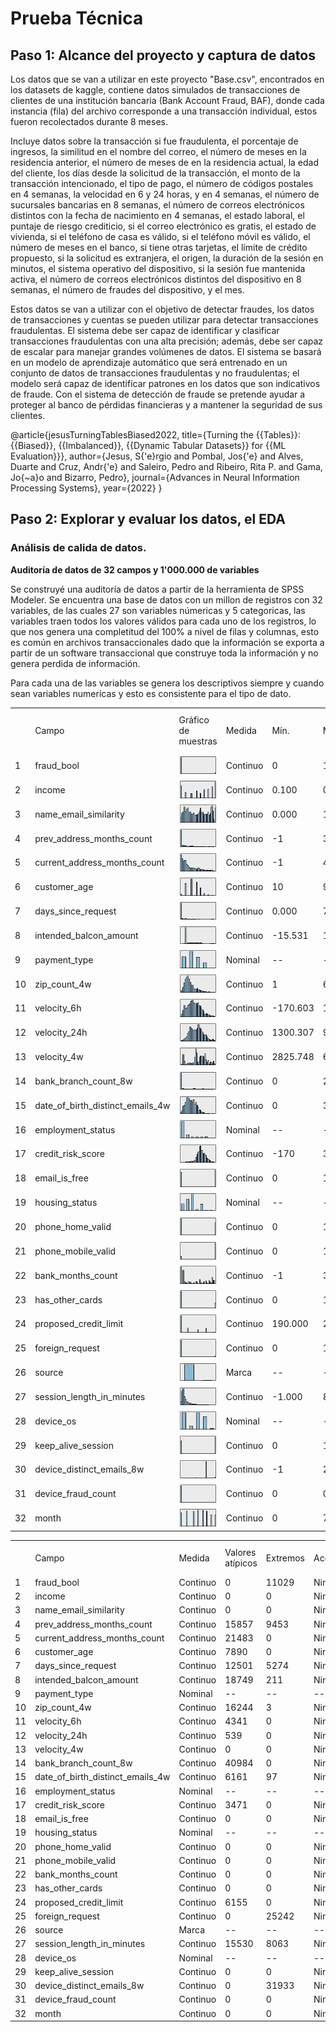 # Prueba Técnica

## Paso 1: Alcance del proyecto y captura de datos
 
Los datos que se van a utilizar en este proyecto "Base.csv", encontrados en los datasets 
de kaggle, contiene datos simulados de transacciones de clientes de una institución bancaria
(Bank Account Fraud, BAF), donde cada instancia (fila) del archivo corresponde a una transacción
individual, estos fueron recolectados durante 8 meses.

Incluye datos sobre la transacción si fue fraudulenta, el porcentaje
de ingresos, la similitud en el nombre del correo, el número de meses en la residencia anterior,
el número de meses de en la residencia actual, la edad del cliente, los días desde la solicitud 
de la transacción, el monto de la transacción intencionado, el tipo de pago, el número de códigos
postales en 4 semanas, la velocidad en 6 y 24 horas, y en 4 semanas, el número de sucursales bancarias
en 8 semanas, el número de correos electrónicos distintos con la fecha de nacimiento en 4 semanas,
el estado laboral, el puntaje de riesgo crediticio, si el correo electrónico es gratis, el estado
de vivienda, si el teléfono de casa es válido, si el teléfono móvil es válido, el número de meses
en el banco, si tiene otras tarjetas, el límite de crédito propuesto, si la solicitud es extranjera,
el origen, la duración de la sesión en minutos, el sistema operativo del dispositivo, si la sesión
fue mantenida activa, el número de correos electrónicos distintos del dispositivo en 8 semanas,
el número de fraudes del dispositivo, y el mes.

Estos datos se van a utilizar con el objetivo de detectar fraudes, los datos de transacciones y cuentas 
se pueden utilizar para detectar transacciones fraudulentas. El sistema debe ser capaz de identificar y 
clasificar transacciones fraudulentas con una alta precisión; además, debe ser capaz de escalar para manejar
grandes volúmenes de datos. El sistema se basará en un modelo de aprendizaje automático que será entrenado 
en un conjunto de datos de transacciones fraudulentas y no fraudulentas; el modelo será capaz de identificar
patrones en los datos que son indicativos de fraude. Con el sistema de detección de fraude se pretende ayudar
a proteger al banco de pérdidas financieras y a mantener la seguridad de sus clientes.

@article{jesusTurningTablesBiased2022,
title={Turning the {{Tables}}: {{Biased}}, {{Imbalanced}}, {{Dynamic Tabular Datasets}} for {{ML Evaluation}}},
author={Jesus, S{\'e}rgio and Pombal, Jos{\'e} and Alves, Duarte and Cruz, Andr{\'e} and Saleiro, Pedro and Ribeiro, Rita P. and Gama, Jo{\~a}o and Bizarro, Pedro},
journal={Advances in Neural Information Processing Systems},
year={2022}
}

## Paso 2: Explorar y evaluar los datos, el EDA

### Análisis de calida de datos.

**Auditoría de datos de 32 campos y 1'000.000 de variables**

Se construyé una auditoría de datos a partir de la herramienta de SPSS Modeler.
Se encuentra una base de datos con un millon de registros con 32 variables, de las cuales 27 son variables númericas y 5
categoricas, las variables traen todos los valores válidos para cada uno de los registros, lo que nos genera una 
completitud del 100% a nivel de filas y columnas, esto es común en archivos transaccionales dado que la información se 
exporta a partir de un software transaccional que construye toda la información y no genera perdida de información.

Para cada una de las variables se genera los descriptivos siempre y cuando sean variables numericas y esto es consistente
para el tipo de dato.

|    |                                      |                             |          |          |           |                |           |          |                         |                |             |           |                        |          |                       |           |         |
|----|--------------------------------------|-----------------------------|----------|----------|-----------|----------------|-----------|----------|-------------------------|----------------|-------------|-----------|------------------------|----------|-----------------------|-----------|---------|
|    | Campo                                | Gráfico de muestras         | Medida   | Mín.     | Máx.      | Suma           | Rango     | Media    | Error estándar de media | Desv. estándar | Varianza    | Asimetría | Err. típ. de asimetría | Kurtosis | Err. típ. de Kurtosis | Exclusivo | Válido  |
| 1  | fraud_bool                           | ![](Graficos\prop1.jpg)     | Continuo | 0        | 1         | 11029          | 1         | 0.011    | 0.000                   | 0.104          | 0.011       | 9.364     | 0.002                  | 85.682   | 0.005                 | --        | 1000000 |
| 2  | income                               | ![](Graficos\prop2.jpg)     | Continuo | 0.100    | 0.900     | 562695.600     | 0.800     | 0.563    | 0.000                   | 0.290          | 0.084       | -0.386    | 0.002                  | -1.299   | 0.005                 | --        | 1000000 |
| 3  | name\_email\_similarity              | ![](Graficos\prop3.jpg)     | Continuo | 0.000    | 1.000     | 493694.095     | 1.000     | 0.494    | 0.000                   | 0.289          | 0.084       | 0.043     | 0.002                  | -1.280   | 0.005                 | --        | 1000000 |
| 4  | prev\_address\_months_count          | ![](Graficos\prop4.jpg)     | Continuo | -1       | 383       | 16718568       | 384       | 16.719   | 0.044                   | 44.046         | 1940.070    | 4.064     | 0.002                  | 20.031   | 0.005                 | --        | 1000000 |
| 5  | current\_address\_months_count       | ![](Graficos\prop5.jpg)     | Continuo | -1       | 428       | 86587867       | 429       | 86.588   | 0.088                   | 88.407         | 7815.727    | 1.387     | 0.002                  | 1.357    | 0.005                 | --        | 1000000 |
| 6  | customer_age                         | ![](Graficos\prop6.jpg)     | Continuo | 10       | 90        | 33689080       | 80        | 33.689   | 0.012                   | 12.026         | 144.620     | 0.478     | 0.002                  | -0.115   | 0.005                 | --        | 1000000 |
| 7  | days\_since\_request                 | ![](Graficos\prop7.jpg)     | Continuo | 0.000    | 78.457    | 1025705.231    | 78.457    | 1.026    | 0.005                   | 5.382          | 28.964      | 9.279     | 0.002                  | 106.569  | 0.005                 | --        | 1000000 |
| 8  | intended\_balcon\_amount             | ![](Graficos\prop8.jpg)     | Continuo | -15.531  | 112.957   | 8661498.537    | 128.487   | 8.661    | 0.020                   | 20.236         | 409.502     | 2.507     | 0.002                  | 6.847    | 0.005                 | --        | 1000000 |
| 9  | payment_type                         | ![](Graficos\prop9.jpg)     | Nominal  | --       | --        | --             | --        | --       | --                      | --             | --          | --        | --                     | --       | --                    | 5         | 1000000 |
| 10 | zip\_count\_4w                       | ![](Graficos\prop10.jpg)    | Continuo | 1        | 6700      | 1572692049     | 6699      | 1572.692 | 1.005                   | 1005.375       | 1010778.016 | 1.457     | 0.002                  | 2.140    | 0.005                 | --        | 1000000 |
| 11 | velocity_6h                          | ![](Graficos\prop11.jpg)    | Continuo | -170.603 | 16715.565 | 5665296604.795 | 16886.168 | 5665.297 | 3.009                   | 3009.381       | 9056371.989 | 0.563     | 0.002                  | 0.003    | 0.005                 | --        | 1000000 |
| 12 | velocity_24h                         | ![](Graficos\prop12.jpg)    | Continuo | 1300.307 | 9506.897  | 4769781964.962 | 8206.589  | 4769.782 | 1.479                   | 1479.213       | 2188069.952 | 0.331     | 0.002                  | -0.374   | 0.005                 | --        | 1000000 |
| 13 | velocity_4w                          | ![](Graficos\prop13.jpg)    | Continuo | 2825.748 | 6994.764  | 4856324015.812 | 4169.016  | 4856.324 | 0.920                   | 919.844        | 846112.863  | -0.060    | 0.002                  | -0.360   | 0.005                 | --        | 1000000 |
| 14 | bank\_branch\_count_8w               | ![](Graficos\prop14.jpg)    | Continuo | 0        | 2385      | 184361849      | 2385      | 184.362  | 0.460                   | 459.625        | 211255.443  | 2.747     | 0.002                  | 6.503    | 0.005                 | --        | 1000000 |
| 15 | date\_of\_birth\_distinct\_emails_4w | ![](Graficos\prop15.jpg)    | Continuo | 0        | 39        | 9503544        | 39        | 9.504    | 0.005                   | 5.034          | 25.339      | 0.703     | 0.002                  | 0.436    | 0.005                 | --        | 1000000 |
| 16 | employment_status                    | ![](Graficos\prop16.jpg)    | Nominal  | --       | --        | --             | --        | --       | --                      | --             | --          | --        | --                     | --       | --                    | 7         | 1000000 |
| 17 | credit\_risk\_score                  | ![](Graficos\prop17.jpg)    | Continuo | -170     | 389       | 130989595      | 559       | 130.990  | 0.070                   | 69.682         | 4855.555    | 0.296     | 0.002                  | 0.068    | 0.005                 | --        | 1000000 |
| 18 | email\_is\_free                      | ![](Graficos\prop18.jpg)    | Continuo | 0        | 1         | 529886         | 1         | 0.530    | 0.000                   | 0.499          | 0.249       | -0.120    | 0.002                  | -1.986   | 0.005                 | --        | 1000000 |
| 19 | housing_status                       | ![](Graficos\prop19.jpg)    | Nominal  | --       | --        | --             | --        | --       | --                      | --             | --          | --        | --                     | --       | --                    | 7         | 1000000 |
| 20 | phone\_home\_valid                   | ![](Graficos\prop20.jpg)    | Continuo | 0        | 1         | 417077         | 1         | 0.417    | 0.000                   | 0.493          | 0.243       | 0.336     | 0.002                  | -1.887   | 0.005                 | --        | 1000000 |
| 21 | phone\_mobile\_valid                 | ![](Graficos\prop21.jpg)    | Continuo | 0        | 1         | 889676         | 1         | 0.890    | 0.000                   | 0.313          | 0.098       | -2.488    | 0.002                  | 4.188    | 0.005                 | --        | 1000000 |
| 22 | bank\_months\_count                  | ![](Graficos\prop22.jpg)    | Continuo | -1       | 32        | 10839303       | 33        | 10.839   | 0.012                   | 12.117         | 146.819     | 0.489     | 0.002                  | -1.436   | 0.005                 | --        | 1000000 |
| 23 | has\_other\_cards                    | ![](Graficos\prop23.jpg)    | Continuo | 0        | 1         | 222988         | 1         | 0.223    | 0.000                   | 0.416          | 0.173       | 1.331     | 0.002                  | -0.228   | 0.005                 | --        | 1000000 |
| 24 | proposed\_credit\_limit              | ![](Graficos\prop24.jpg)    | Continuo | 190.000  | 2100.000  | 515851010.000  | 1910.000  | 515.851  | 0.488                   | 487.560        | 237714.658  | 1.301     | 0.002                  | 0.169    | 0.005                 | --        | 1000000 |
| 25 | foreign_request                      | ![](Graficos\prop25.jpg)    | Continuo | 0        | 1         | 25242          | 1         | 0.025    | 0.000                   | 0.157          | 0.025       | 6.053     | 0.002                  | 34.643   | 0.005                 | --        | 1000000 |
| 26 | source                               | ![](Graficos\prop26.jpg)    | Marca    | --       | --        | --             | --        | --       | --                      | --             | --          | --        | --                     | --       | --                    | 2         | 1000000 |
| 27 | session\_length\_in_minutes          | ![](Graficos\prop27.jpg)    | Continuo | -1.000   | 85.899    | 7544940.201    | 86.899    | 7.545    | 0.008                   | 8.033          | 64.531      | 3.305     | 0.002                  | 14.961   | 0.005                 | --        | 1000000 |
| 28 | device_os                            | ![](Graficos\prop28.jpg)    | Nominal  | --       | --        | --             | --        | --       | --                      | --             | --          | --        | --                     | --       | --                    | 5         | 1000000 |
| 29 | keep\_alive\_session                 | ![](Graficos\prop29.jpg)    | Continuo | 0        | 1         | 576947         | 1         | 0.577    | 0.000                   | 0.494          | 0.244       | -0.311    | 0.002                  | -1.903   | 0.005                 | --        | 1000000 |
| 30 | device\_distinct\_emails_8w          | ![](Graficos\prop30.jpg)    | Continuo | -1       | 2         | 1018312        | 3         | 1.018    | 0.000                   | 0.181          | 0.033       | 2.431     | 0.002                  | 30.907   | 0.005                 | --        | 1000000 |
| 31 | device\_fraud\_count                 | ![](Graficos\prop31.jpg)    | Continuo | 0        | 0         | 0              | 0         | 0        | 0                       | 0              | 0           | --        | --                     | --       | --                    | --        | 1000000 |
| 32 | month                                | ![](Graficos\prop32.jpg)    | Continuo | 0        | 7         | 3288674        | 7         | 3.289    | 0.002                   | 2.210          | 4.884       | 0.112     | 0.002                  | -1.128   | 0.005                 | --        | 1000000 |



|    |                                      |          |                  |          |         |                  |        |            |                   |            |              |                   |                 |
|----|--------------------------------------|----------|------------------|----------|---------|------------------|--------|------------|-------------------|------------|--------------|-------------------|-----------------|
|    | Campo                                | Medida   | Valores atípicos | Extremos | Acción  | Imputar perdidos | Método | % Completo | Registros válidos | Valor nulo | Cadena vacía | Espacio en blanco | Valor en blanco |
| 1  | fraud_bool                           | Continuo | 0                | 11029    | Ninguno | Nunca            | Fijo   | 100,000    | 1000000           | 0          | 0            | 0                 | 0               |
| 2  | income                               | Continuo | 0                | 0        | Ninguno | Nunca            | Fijo   | 100,000    | 1000000           | 0          | 0            | 0                 | 0               |
| 3  | name\_email\_similarity              | Continuo | 0                | 0        | Ninguno | Nunca            | Fijo   | 100,000    | 1000000           | 0          | 0            | 0                 | 0               |
| 4  | prev\_address\_months_count          | Continuo | 15857            | 9453     | Ninguno | Nunca            | Fijo   | 100,000    | 1000000           | 0          | 0            | 0                 | 0               |
| 5  | current\_address\_months_count       | Continuo | 21483            | 0        | Ninguno | Nunca            | Fijo   | 100,000    | 1000000           | 0          | 0            | 0                 | 0               |
| 6  | customer_age                         | Continuo | 7890             | 0        | Ninguno | Nunca            | Fijo   | 100,000    | 1000000           | 0          | 0            | 0                 | 0               |
| 7  | days\_since\_request                 | Continuo | 12501            | 5274     | Ninguno | Nunca            | Fijo   | 100,000    | 1000000           | 0          | 0            | 0                 | 0               |
| 8  | intended\_balcon\_amount             | Continuo | 18749            | 211      | Ninguno | Nunca            | Fijo   | 100,000    | 1000000           | 0          | 0            | 0                 | 0               |
| 9  | payment_type                         | Nominal  | --               | --       | --      | Nunca            | Fijo   | 100,000    | 1000000           | 0          | 0            | 0                 | 0               |
| 10 | zip\_count\_4w                       | Continuo | 16244            | 3        | Ninguno | Nunca            | Fijo   | 100,000    | 1000000           | 0          | 0            | 0                 | 0               |
| 11 | velocity_6h                          | Continuo | 4341             | 0        | Ninguno | Nunca            | Fijo   | 100,000    | 1000000           | 0          | 0            | 0                 | 0               |
| 12 | velocity_24h                         | Continuo | 539              | 0        | Ninguno | Nunca            | Fijo   | 100,000    | 1000000           | 0          | 0            | 0                 | 0               |
| 13 | velocity_4w                          | Continuo | 0                | 0        | Ninguno | Nunca            | Fijo   | 100,000    | 1000000           | 0          | 0            | 0                 | 0               |
| 14 | bank\_branch\_count_8w               | Continuo | 40984            | 0        | Ninguno | Nunca            | Fijo   | 100,000    | 1000000           | 0          | 0            | 0                 | 0               |
| 15 | date\_of\_birth\_distinct\_emails_4w | Continuo | 6161             | 97       | Ninguno | Nunca            | Fijo   | 100,000    | 1000000           | 0          | 0            | 0                 | 0               |
| 16 | employment_status                    | Nominal  | --               | --       | --      | Nunca            | Fijo   | 100,000    | 1000000           | 0          | 0            | 0                 | 0               |
| 17 | credit\_risk\_score                  | Continuo | 3471             | 0        | Ninguno | Nunca            | Fijo   | 100,000    | 1000000           | 0          | 0            | 0                 | 0               |
| 18 | email\_is\_free                      | Continuo | 0                | 0        | Ninguno | Nunca            | Fijo   | 100,000    | 1000000           | 0          | 0            | 0                 | 0               |
| 19 | housing_status                       | Nominal  | --               | --       | --      | Nunca            | Fijo   | 100,000    | 1000000           | 0          | 0            | 0                 | 0               |
| 20 | phone\_home\_valid                   | Continuo | 0                | 0        | Ninguno | Nunca            | Fijo   | 100,000    | 1000000           | 0          | 0            | 0                 | 0               |
| 21 | phone\_mobile\_valid                 | Continuo | 0                | 0        | Ninguno | Nunca            | Fijo   | 100,000    | 1000000           | 0          | 0            | 0                 | 0               |
| 22 | bank\_months\_count                  | Continuo | 0                | 0        | Ninguno | Nunca            | Fijo   | 100,000    | 1000000           | 0          | 0            | 0                 | 0               |
| 23 | has\_other\_cards                    | Continuo | 0                | 0        | Ninguno | Nunca            | Fijo   | 100,000    | 1000000           | 0          | 0            | 0                 | 0               |
| 24 | proposed\_credit\_limit              | Continuo | 6155             | 0        | Ninguno | Nunca            | Fijo   | 100,000    | 1000000           | 0          | 0            | 0                 | 0               |
| 25 | foreign_request                      | Continuo | 0                | 25242    | Ninguno | Nunca            | Fijo   | 100,000    | 1000000           | 0          | 0            | 0                 | 0               |
| 26 | source                               | Marca    | --               | --       | --      | Nunca            | Fijo   | 100,000    | 1000000           | 0          | 0            | 0                 | 0               |
| 27 | session\_length\_in_minutes          | Continuo | 15530            | 8063     | Ninguno | Nunca            | Fijo   | 100,000    | 1000000           | 0          | 0            | 0                 | 0               |
| 28 | device_os                            | Nominal  | --               | --       | --      | Nunca            | Fijo   | 100,000    | 1000000           | 0          | 0            | 0                 | 0               |
| 29 | keep\_alive\_session                 | Continuo | 0                | 0        | Ninguno | Nunca            | Fijo   | 100,000    | 1000000           | 0          | 0            | 0                 | 0               |
| 30 | device\_distinct\_emails_8w          | Continuo | 0                | 31933    | Ninguno | Nunca            | Fijo   | 100,000    | 1000000           | 0          | 0            | 0                 | 0               |
| 31 | device\_fraud\_count                 | Continuo | 0                | 0        | Ninguno | Nunca            | Fijo   | 100,000    | 1000000           | 0          | 0            | 0                 | 0               |
| 32 | month                                | Continuo | 0                | 0        | Ninguno | Nunca            | Fijo   | 100,000    | 1000000           | 0          | 0            | 0                 | 0               |

### 
